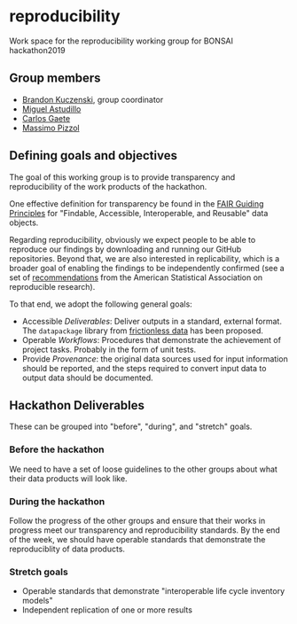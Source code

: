 # reproducibility
Work space for the reproducibility working group for BONSAI hackathon2019

## Group members

 * [Brandon Kuczenski](https://github.com/bkuczenski), group coordinator
 * [Miguel Astudillo](https://github.com/mfastudillo)
 * [Carlos Gaete](https://github.com/cdgaete)
 * [Massimo Pizzol](https://github.com/massimopizzol)

## Defining goals and objectives

The goal of this working group is to provide transparency and reproducibility of the work products of the hackathon.

One effective definition for transparency be found in the [FAIR Guiding Principles](https://www.nature.com/articles/sdata201618) for "Findable, Accessible, Interoperable, and Reusable" data objects.

Regarding reproducibility, obviously we expect people to be able to  reproduce our findings by downloading and running our GitHub repositories.  Beyond that, we are also  interested in replicability, which is a broader goal of enabling the findings to be independently confirmed  (see a set of  [recommendations](https://www.amstat.org/asa/News/ASA-Develops-Reproducible-Research-Recommendations.aspx) from the American Statistical Association on reproducible research). 

To that end, we adopt the following general goals:

 * Accessible _Deliverables_: Deliver outputs in a standard, external format.  The `datapackage` library from [frictionless data](https://frictionlessdata.io/docs/using-data-packages-in-python/) has been proposed.
 * Operable _Workflows_: Procedures that demonstrate the achievement of project tasks. Probably in the form of unit tests.
 * Provide _Provenance_: the original data sources used for input information should be reported, and the steps required to convert input data to output data should be documented.


## Hackathon Deliverables

These can be grouped into "before", "during", and "stretch" goals.

### Before the hackathon

We need to have a set of loose guidelines to the other groups about what their data products will look like.

### During the hackathon

Follow the progress of the other groups and ensure that their works in progress meet our transparency and reproducibility standards.  By the end of the week, we should have operable standards that demonstrate the reproduciblity of data products.

### Stretch goals

 - Operable standards that demonstrate "interoperable life cycle inventory models"
 - Independent replication of one or more results



